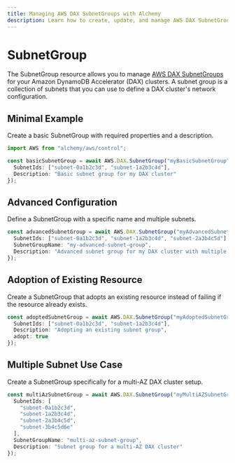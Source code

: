 ```yaml
---
title: Managing AWS DAX SubnetGroups with Alchemy
description: Learn how to create, update, and manage AWS DAX SubnetGroups using Alchemy Cloud Control.
---
```


# SubnetGroup

The SubnetGroup resource allows you to manage [AWS DAX SubnetGroups](https://docs.aws.amazon.com/dax/latest/userguide/) for your Amazon DynamoDB Accelerator (DAX) clusters. A subnet group is a collection of subnets that you can use to define a DAX cluster's network configuration.

## Minimal Example

Create a basic SubnetGroup with required properties and a description.

```ts
import AWS from "alchemy/aws/control";

const basicSubnetGroup = await AWS.DAX.SubnetGroup("myBasicSubnetGroup", {
  SubnetIds: ["subnet-0a1b2c3d", "subnet-1a2b3c4d"],
  Description: "Basic subnet group for my DAX cluster"
});
```

## Advanced Configuration

Define a SubnetGroup with a specific name and multiple subnets.

```ts
const advancedSubnetGroup = await AWS.DAX.SubnetGroup("myAdvancedSubnetGroup", {
  SubnetIds: ["subnet-0a1b2c3d", "subnet-1a2b3c4d", "subnet-2a3b4c5d"],
  SubnetGroupName: "my-advanced-subnet-group",
  Description: "Advanced subnet group for my DAX cluster with multiple subnets"
});
```

## Adoption of Existing Resource

Create a SubnetGroup that adopts an existing resource instead of failing if the resource already exists.

```ts
const adoptedSubnetGroup = await AWS.DAX.SubnetGroup("myAdoptedSubnetGroup", {
  SubnetIds: ["subnet-0a1b2c3d", "subnet-1a2b3c4d"],
  Description: "Adopting an existing subnet group",
  adopt: true
});
```

## Multiple Subnet Use Case

Create a SubnetGroup specifically for a multi-AZ DAX cluster setup.

```ts
const multiAzSubnetGroup = await AWS.DAX.SubnetGroup("myMultiAZSubnetGroup", {
  SubnetIds: [
    "subnet-0a1b2c3d",
    "subnet-1a2b3c4d",
    "subnet-2a3b4c5d",
    "subnet-3b4c5d6e"
  ],
  SubnetGroupName: "multi-az-subnet-group",
  Description: "Subnet group for a multi-AZ DAX cluster"
});
```
